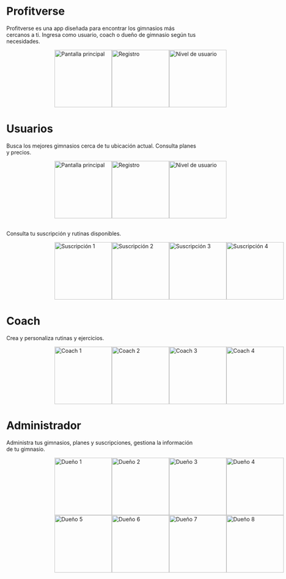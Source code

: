 # **Profitverse**

Profitverse es una app diseñada para encontrar los gimnasios más cercanos a ti. Ingresa como usuario, coach o dueño de gimnasio según tus necesidades.

<div style="display: flex; justify-content: space-around; margin: auto; width: 50%;">
    <img src="https://github.com/user-attachments/assets/9b7645f1-557f-4ccc-bc3b-15eb9cee93e9" alt="Pantalla principal" width="150">
    <img src="https://github.com/user-attachments/assets/312cc3e9-a810-47a0-bce1-a2ab1b73be24" alt="Registro" width="150">
    <img src="https://github.com/user-attachments/assets/b184125e-4115-4af3-9bf6-77487ed68a75" alt="Nivel de usuario" width="150">
</div>


# **Usuarios**

Busca los mejores gimnasios cerca de tu ubicación actual. Consulta planes y precios. 

<div style="display: flex; justify-content: space-around; margin: auto; width: 50%;">
    <img src="https://github.com/user-attachments/assets/7bc340d2-64b0-49bc-ac6a-2dc959f58de3" alt="Pantalla principal" width="150">
    <img src="https://github.com/user-attachments/assets/f9634fa2-3007-4a20-86c5-a35cc66b7549" alt="Registro" width="150">
    <img src="https://github.com/user-attachments/assets/2e0f49da-224f-47c3-93cd-045ef61e5073" alt="Nivel de usuario" width="150">
</div>

<br>Consulta tu suscripción y rutinas disponibles.<br>

<div style="display: flex; justify-content: space-around; margin: auto; width: 50%;">
    <img src="https://github.com/user-attachments/assets/286777b4-66e3-4c33-b58c-45d5a137f691" alt="Suscripción 1" width="150">
    <img src="https://github.com/user-attachments/assets/5ad96fb5-ee53-4709-be94-63e1441da9a4" alt="Suscripción 2" width="150">
    <img src="https://github.com/user-attachments/assets/2b88fea1-aeb8-46fa-86f7-3f0791130d45" alt="Suscripción 3" width="150">
    <img src="https://github.com/user-attachments/assets/123a96fa-55b0-4edb-aa2b-4086f840a637" alt="Suscripción 4" width="150">
</div>

# **Coach**

Crea y personaliza rutinas y ejercicios. 

<div style="display: flex; justify-content: space-around; margin: auto; width: 50%;">
    <img src="https://github.com/user-attachments/assets/b5eaf3f3-e228-4c52-8adc-ca993b79454c" alt="Coach 1" width="150">
    <img src="https://github.com/user-attachments/assets/97be1504-ff9d-4873-b558-31e02bef8c34" alt="Coach 2" width="150">
    <img src="https://github.com/user-attachments/assets/dfdeb225-22d9-49fc-bd8c-50346aad978f" alt="Coach 3" width="150">
    <img src="https://github.com/user-attachments/assets/d2666973-bc92-404f-ba99-b35991aecb46" alt="Coach 4" width="150">

</div>

# **Administrador**

Administra tus gimnasios, planes y suscripciones, gestiona la información de tu gimnasio.

<div style="display: flex; justify-content: space-around; margin: auto; width: 50%;">
    <img src="https://github.com/user-attachments/assets/fb38e731-fc82-42e2-ae0e-77a964d97731" alt="Dueño 1" width="150">
    <img src="https://github.com/user-attachments/assets/8f619566-ae8e-4d81-84d0-d6da8c3966ef" alt="Dueño 2" width="150">
    <img src="https://github.com/user-attachments/assets/0cf28e40-a7fb-425d-a6e9-dc526072a6d5" alt="Dueño 3" width="150">
    <img src="https://github.com/user-attachments/assets/2277d139-9ce8-4d3b-8b83-72e76b1785ed" alt="Dueño 4" width="150">

</div>

<div style="display: flex; justify-content: space-around; margin: auto; width: 50%;">
    <img src="https://github.com/user-attachments/assets/8ca8a674-2371-48fc-b838-a53eb38f4d31" alt="Dueño 5" width="150">
    <img src="https://github.com/user-attachments/assets/b94999cb-9901-4f84-a8f5-c49140f47256" alt="Dueño 6" width="150">
    <img src="https://github.com/user-attachments/assets/7ea72ea0-224a-4f4c-a514-c374e114e6d2" alt="Dueño 7" width="150">
    <img src="https://github.com/user-attachments/assets/81054b44-c603-4531-b4a0-c326c9856d98" alt="Dueño 8" width="150">

</div>

